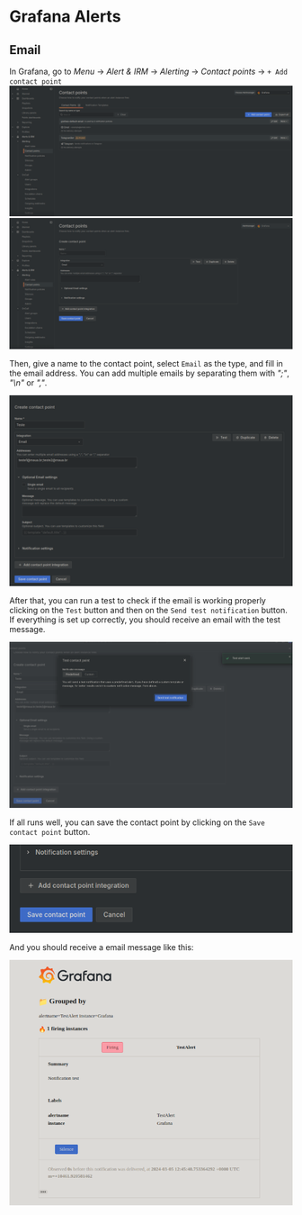 # Grafana Alerts

## Email

In Grafana, go to _Menu_ -> _Alert & IRM_ -> _Alerting_ -> _Contact points_ -> `+ Add contact point`
![alt text](./_lib/img/screen-contact-points-page.png)
![alt text](./_lib/img/screen-contact-points-add.png)

Then, give a name to the contact point, select `Email` as the type, and fill in the email address. You can add multiple emails by separating them with _";"_, _"\n"_ or _","_.

![alt text](./_lib/img/screen-contact-points-add-email.png)

After that, you can run a test to check if the email is working properly clicking on the `Test` button and then on the `Send test notification` button. If everything is set up correctly, you should receive an email with the test message.

![alt text](./_lib/img/screen-contact-points-test-email.png)

If all runs well, you can save the contact point by clicking on the `Save contact point` button.

![alt text](./_lib/img/screen-contact-points-save.png)

And you should receive a email message like this:

![alt text](./_lib/img/screen-email-notification.png)